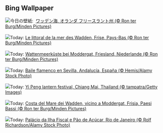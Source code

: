 ## Bing Wallpaper
![](https://www.bing.com/th?id=OHR.FrieslandNetherlands_JA-JP3280523442_UHD.jpg&w=1000)今日の壁紙: &nbsp;[ワッデン海, オランダ フリースラント州 (© Ron ter Burg/Minden Pictures)](https://www.bing.com/th?id=OHR.FrieslandNetherlands_JA-JP3280523442_UHD.jpg)
<br><br/>
![](https://www.bing.com/th?id=OHR.FrieslandNetherlands_FR-FR3199784151_UHD.jpg&w=1000)Today: [Le littoral de la mer des Wadden, Frise, Pays-Bas (© Ron ter Burg/Minden Pictures)](https://www.bing.com/th?id=OHR.FrieslandNetherlands_FR-FR3199784151_UHD.jpg)
<br><br/>
![](https://www.bing.com/th?id=OHR.FrieslandNetherlands_DE-DE2101104356_UHD.jpg&w=1000)Today: [Wattenmeerküste bei Moddergat, Friesland, Niederlande (© Ron ter Burg/Minden Pictures)](https://www.bing.com/th?id=OHR.FrieslandNetherlands_DE-DE2101104356_UHD.jpg)
<br><br/>
![](https://www.bing.com/th?id=OHR.FlamencoDay2024_ES-ES0805815742_UHD.jpg&w=1000)Today: [Baile flamenco en Sevilla, Andalucía, España (© Hemis/Alamy Stock Photo)](https://www.bing.com/th?id=OHR.FlamencoDay2024_ES-ES0805815742_UHD.jpg)
<br><br/>
![](https://www.bing.com/th?id=OHR.YiPengLanterns_EN-GB5743270673_UHD.jpg&w=1000)Today: [Yi Peng lantern festival, Chiang Mai, Thailand (© tampatra/Getty Images)](https://www.bing.com/th?id=OHR.YiPengLanterns_EN-GB5743270673_UHD.jpg)
<br><br/>
![](https://www.bing.com/th?id=OHR.FrieslandNetherlands_IT-IT6096912016_UHD.jpg&w=1000)Today: [Costa del Mare dei Wadden, vicino a Moddergat, Frisia, Paesi Bassi (© Ron ter Burg/Minden Pictures)](https://www.bing.com/th?id=OHR.FrieslandNetherlands_IT-IT6096912016_UHD.jpg)
<br><br/>
![](https://www.bing.com/th?id=OHR.RepublicaBR_PT-BR7751607802_UHD.jpg&w=1000)Today: [Palácio da Ilha Fiscal e Pão de Açúcar, Rio de Janeiro (© Rolf Richardson/Alamy Stock Photo)](https://www.bing.com/th?id=OHR.RepublicaBR_PT-BR7751607802_UHD.jpg)
<br><br/>
